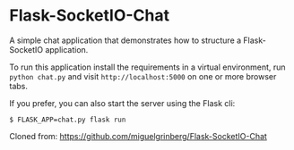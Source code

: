 Flask-SocketIO-Chat
===================

A simple chat application that demonstrates how to structure a Flask-SocketIO application.

To run this application install the requirements in a virtual environment, run `python chat.py` and visit `http://localhost:5000` on one or more browser tabs.

If you prefer, you can also start the server using the Flask cli:

    $ FLASK_APP=chat.py flask run
Cloned from: https://github.com/miguelgrinberg/Flask-SocketIO-Chat
